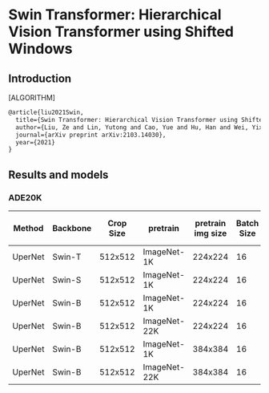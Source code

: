 # Swin Transformer: Hierarchical Vision Transformer using Shifted Windows

## Introduction

[ALGORITHM]

```latex
@article{liu2021Swin,
  title={Swin Transformer: Hierarchical Vision Transformer using Shifted Windows},
  author={Liu, Ze and Lin, Yutong and Cao, Yue and Hu, Han and Wei, Yixuan and Zhang, Zheng and Lin, Stephen and Guo, Baining},
  journal={arXiv preprint arXiv:2103.14030},
  year={2021}
}
```

## Results and models

### ADE20K

| Method | Backbone | Crop Size | pretrain | pretrain img size | Batch Size | Lr schd | Mem (GB) | Inf time (fps) | mIoU  | mIoU(ms+flip) | config | download |
| ------ | -------- | --------- | ---------- | ------- | -------- | --- | --- | -------------- | ----- | ------------: | -------------------------------------------------------------------------------------------------------- | ------------------------------------------------------------------------------------------------------------------------------------------------------------------------------------------------------------------------------------------------------------------------------------------------------------------------------------------------------------ |
| UperNet | Swin-T | 512x512 | ImageNet-1K | 224x224 | 16          | 160000   | 5.02        | 21.06              | 44.41 | 45.79            | [config](https://github.com/open-mmlab/mmsegmentation/blob/master/configs/swin/upernet_swin_tiny_patch4_window7_512x512_160k_ade20k_pretrain_224x224_1K.py)  | [model](https://download.openmmlab.com/mmsegmentation/v0.5/swin/upernet_swin_tiny_patch4_window7_512x512_160k_ade20k_pretrain_224x224_1K/upernet_swin_tiny_patch4_window7_512x512_160k_ade20k_pretrain_224x224_1K_20210531_112542-f593d559.pth) &#124; [log](https://download.openmmlab.com/mmsegmentation/v0.5/swin/upernet_swin_tiny_patch4_window7_512x512_160k_ade20k_pretrain_224x224_1K/upernet_swin_tiny_patch4_window7_512x512_160k_ade20k_pretrain_224x224_1K_20210531_112542.log.json)     |
| UperNet | Swin-S | 512x512  | ImageNet-1K | 224x224 | 16          | 160000   | 6.17        | 14.72              | 47.72 | 49.24             | [config](https://github.com/open-mmlab/mmsegmentation/blob/master/configs/swin/upernet_swin_small_patch4_window7_512x512_160k_ade20k_pretrain_224x224_1K.py)  | [model](https://download.openmmlab.com/mmsegmentation/v0.5/swin/upernet_swin_small_patch4_window7_512x512_160k_ade20k_pretrain_224x224_1K/upernet_swin_small_patch4_window7_512x512_160k_ade20k_pretrain_224x224_1K_20210526_192015-c83f509b.pth) &#124; [log](https://download.openmmlab.com/mmsegmentation/v0.5/swin/upernet_swin_small_patch4_window7_512x512_160k_ade20k_pretrain_224x224_1K/upernet_swin_small_patch4_window7_512x512_160k_ade20k_pretrain_224x224_1K_20210526_192015.log.json)     |
| UperNet | Swin-B | 512x512 | ImageNet-1K | 224x224 | 16           | 160000   | 7.61        | 12.65              | 47.99 | 49.57             | [config](https://github.com/open-mmlab/mmsegmentation/blob/master/configs/swin/upernet_swin_base_patch4_window7_512x512_160k_ade20k_pretrain_224x224_1K.py)  | [model](https://download.openmmlab.com/mmsegmentation/v0.5/swin/upernet_swin_base_patch4_window7_512x512_160k_ade20k_pretrain_224x224_1K/upernet_swin_base_patch4_window7_512x512_160k_ade20k_pretrain_224x224_1K_20210526_192340-b28af47c.pth) &#124; [log](https://download.openmmlab.com/mmsegmentation/v0.5/swin/upernet_swin_base_patch4_window7_512x512_160k_ade20k_pretrain_224x224_1K/upernet_swin_base_patch4_window7_512x512_160k_ade20k_pretrain_224x224_1K_20210526_192340.log.json)     |
| UperNet | Swin-B | 512x512  | ImageNet-22K | 224x224 | 16          | 160000   | -        | -              | 50.31 | 51.9             | [config](https://github.com/open-mmlab/mmsegmentation/blob/master/configs/swin/upernet_swin_base_patch4_window7_512x512_160k_ade20k_pretrain_224x224_22K.py)  | [model](https://download.openmmlab.com/mmsegmentation/v0.5/swin/upernet_swin_base_patch4_window7_512x512_160k_ade20k_pretrain_224x224_22K/upernet_swin_base_patch4_window7_512x512_160k_ade20k_pretrain_224x224_22K_20210526_211650-86b18b78.pth) &#124; [log](https://download.openmmlab.com/mmsegmentation/v0.5/swin/upernet_swin_base_patch4_window7_512x512_160k_ade20k_pretrain_224x224_22K/upernet_swin_base_patch4_window7_512x512_160k_ade20k_pretrain_224x224_22K_20210526_211650.log.json)     |
| UperNet | Swin-B | 512x512  | ImageNet-1K | 384x384 | 16          | 160000   | 8.52        | 12.10              | 48.35 | 49.65             | [config](https://github.com/open-mmlab/mmsegmentation/blob/master/configs/swin/upernet_swin_base_patch4_window12_512x512_160k_ade20k_pretrain_384x384_1K.py)  | [model](https://download.openmmlab.com/mmsegmentation/v0.5/swin/upernet_swin_base_patch4_window12_512x512_160k_ade20k_pretrain_384x384_1K/upernet_swin_base_patch4_window12_512x512_160k_ade20k_pretrain_384x384_1K_20210531_132020-473ae9c4.pth) &#124; [log](https://download.openmmlab.com/mmsegmentation/v0.5/swin/upernet_swin_base_patch4_window12_512x512_160k_ade20k_pretrain_384x384_1K/upernet_swin_base_patch4_window12_512x512_160k_ade20k_pretrain_384x384_1K_20210531_132020.log.json)     |
| UperNet | Swin-B | 512x512  | ImageNet-22K | 384x384 | 16          | 160000   | -        | -              | 50.76 | 52.4             | [config](https://github.com/open-mmlab/mmsegmentation/blob/master/configs/swin/upernet_swin_base_patch4_window12_512x512_160k_ade20k_pretrain_384x384_22K.py)  | [model](https://download.openmmlab.com/mmsegmentation/v0.5/swin/upernet_swin_base_patch4_window12_512x512_160k_ade20k_pretrain_384x384_22K/upernet_swin_base_patch4_window12_512x512_160k_ade20k_pretrain_384x384_22K_20210531_125459-8210f013.pth) &#124; [log](https://download.openmmlab.com/mmsegmentation/v0.5/swin/upernet_swin_base_patch4_window12_512x512_160k_ade20k_pretrain_384x384_22K/upernet_swin_base_patch4_window12_512x512_160k_ade20k_pretrain_384x384_22K_20210531_125459.log.json)     |
